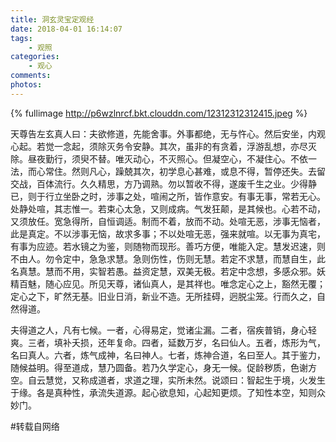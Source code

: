 ```yaml
---
title: 洞玄灵宝定观经
date: 2018-04-01 16:14:07
tags: 
	- 观照
categories:
	- 观心
comments:
photos:
---
```

{% fullimage http://p6wzlnrcf.bkt.clouddn.com/12312312312415.jpeg %}
<!-- more -->


  天尊告左玄真人曰：夫欲修道，先能舍事。外事都绝，无与忤心。然后安坐，内观心起。若觉一念起，须除灭务令安静。其次，虽非的有贪着，浮游乱想，亦尽灭除。昼夜勤行，须臾不替。唯灭动心，不灭照心。但凝空心，不凝住心。不依一法，而心常住。然则凡心，躁兢其次，初学息心甚难，或息不得，暂停还失。去留交战，百体流行。久久精思，方乃调熟。勿以暂收不得，遂废千生之业。少得静已，则于行立坐卧之时，涉事之处，喧闹之所，皆作意安。有事无事，常若无心。处静处喧，其志惟一。若束心太急，又则成病。气发狂颠，是其候也。心若不动，又须放任。宽急得所，自恒调适。制而不着，放而不动。处喧无恶，涉事无恼者，此是真定。不以涉事无恼，故求多事；不以处喧无恶，强来就喧。以无事为真宅，有事为应迹。若水镜之为鉴，则随物而现形。善巧方便，唯能入定。慧发迟速，则不由人。勿令定中，急急求慧。急则伤性，伤则无慧。若定不求慧，而慧自生，此名真慧。慧而不用，实智若愚。益资定慧，双美无极。若定中念想，多感众邪。妖精百魅，随心应见。所见天尊，诸仙真人，是其祥也。唯念定心之上，豁然无覆；定心之下，旷然无基。旧业日消，新业不造。无所挂碍，迥脱尘笼。行而久之，自然得道。

  夫得道之人，凡有七候。一者，心得易定，觉诸尘漏。二者，宿疾普销，身心轻爽。三者，填补夭损，还年复命。四者，延数万岁，名曰仙人。五者，炼形为气，名曰真人。六者，炼气成神，名曰神人。七者，炼神合道，名曰至人。其于鉴力，随候益明。得至道成，慧乃圆备。若乃久学定心，身无一候。促龄秽质，色谢方空。自云慧觉，又称成道者，求道之理，实所未然。说颂曰：智起生于境，火发生于缘。各是真种性，承流失道源。起心欲息知，心起知更烦。了知性本空，知则众妙门。
  
  #转载自网络